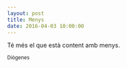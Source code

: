 ```yaml
---
layout: post
title: Menys
date: 2016-04-03 10:00:00
---
```


Té més el que està content amb menys.

<small>Diògenes</small>

